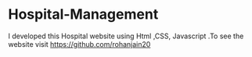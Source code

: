 # Hospital-Management
I developed this Hospital website  using  Html ,CSS, Javascript .To see the website visit https://github.com/rohanjain20
